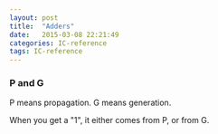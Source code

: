 ```yaml
---
layout: post
title:  "Adders"
date:   2015-03-08 22:21:49
categories: IC-reference
tags: IC-reference
---
```

### P and G

P means propagation.
G means generation.

When you get a "1", it either comes from P, or from G.




